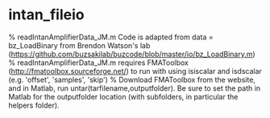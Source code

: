 # intan_fileio
% readIntanAmplifierData_JM.m Code is adapted from data = bz_LoadBinary from Brendon Watson's lab (https://github.com/buzsakilab/buzcode/blob/master/io/bz_LoadBinary.m)
% readIntanAmplifierData_JM.m requires FMAToolbox (http://fmatoolbox.sourceforge.net/) to run with <options> using isiscalar and isdscalar (e.g. 'offset', 'samples', 'skip')
% Download FMAToolbox from the website, and in Matlab, run untar(tarfilename,outputfolder). Be sure to set the path in Matlab for the outputfolder location (with subfolders, in particular the helpers folder). 
